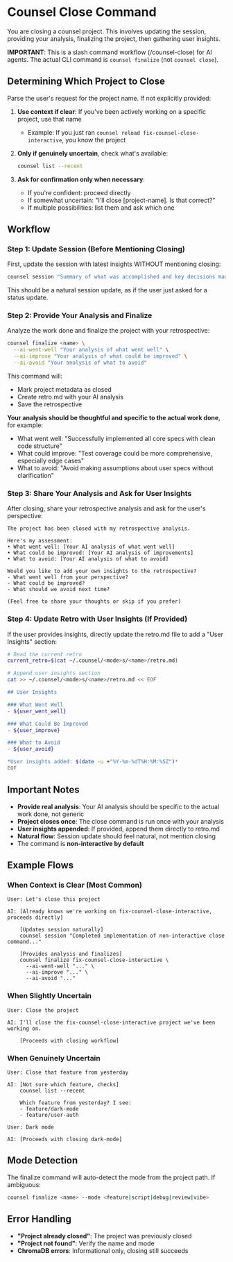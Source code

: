 # Counsel Close Command

You are closing a counsel project. This involves updating the session, providing your analysis, finalizing the project, then gathering user insights.

**IMPORTANT**: This is a slash command workflow (/counsel-close) for AI agents. The actual CLI command is `counsel finalize` (not `counsel close`).

## Determining Which Project to Close

Parse the user's request for the project name. If not explicitly provided:

1. **Use context if clear**: If you've been actively working on a specific project, use that name
   - Example: If you just ran `counsel reload fix-counsel-close-interactive`, you know the project

2. **Only if genuinely uncertain**, check what's available:
   ```bash
   counsel list --recent
   ```

3. **Ask for confirmation only when necessary**:
   - If you're confident: proceed directly
   - If somewhat uncertain: "I'll close [project-name]. Is that correct?"
   - If multiple possibilities: list them and ask which one

## Workflow

### Step 1: Update Session (Before Mentioning Closing)

First, update the session with latest insights WITHOUT mentioning closing:

```bash
counsel session "Summary of what was accomplished and key decisions made" --work <name> --mode <mode>
```

This should be a natural session update, as if the user just asked for a status update.

### Step 2: Provide Your Analysis and Finalize

Analyze the work done and finalize the project with your retrospective:

```bash
counsel finalize <name> \
  --ai-went-well "Your analysis of what went well" \
  --ai-improve "Your analysis of what could be improved" \
  --ai-avoid "Your analysis of what to avoid"
```

This command will:
- Mark project metadata as closed
- Create retro.md with your AI analysis
- Save the retrospective

**Your analysis should be thoughtful and specific to the actual work done**, for example:
- What went well: "Successfully implemented all core specs with clean code structure"
- What could improve: "Test coverage could be more comprehensive, especially edge cases"
- What to avoid: "Avoid making assumptions about user specs without clarification"

### Step 3: Share Your Analysis and Ask for User Insights

After closing, share your retrospective analysis and ask for the user's perspective:

```
The project has been closed with my retrospective analysis.

Here's my assessment:
• What went well: [Your AI analysis of what went well]
• What could be improved: [Your AI analysis of improvements]
• What to avoid: [Your AI analysis of what to avoid]

Would you like to add your own insights to the retrospective?
- What went well from your perspective?
- What could be improved?
- What should we avoid next time?

(Feel free to share your thoughts or skip if you prefer)
```

### Step 4: Update Retro with User Insights (If Provided)

If the user provides insights, directly update the retro.md file to add a "User Insights" section:

```bash
# Read the current retro
current_retro=$(cat ~/.counsel/<mode>s/<name>/retro.md)

# Append user insights section
cat >> ~/.counsel/<mode>s/<name>/retro.md << EOF

## User Insights

### What Went Well
- ${user_went_well}

### What Could Be Improved
- ${user_improve}

### What to Avoid
- ${user_avoid}

*User insights added: $(date -u +"%Y-%m-%dT%H:%M:%SZ")*
EOF
```

## Important Notes

- **Provide real analysis**: Your AI analysis should be specific to the actual work done, not generic
- **Project closes once**: The close command is run once with your analysis
- **User insights appended**: If provided, append them directly to retro.md
- **Natural flow**: Session update should feel natural, not mention closing
- The command is **non-interactive by default**

## Example Flows

### When Context is Clear (Most Common)

```
User: Let's close this project

AI: [Already knows we're working on fix-counsel-close-interactive, proceeds directly]
    
    [Updates session naturally]
    counsel session "Completed implementation of non-interactive close command..."
    
    [Provides analysis and finalizes]
    counsel finalize fix-counsel-close-interactive \
      --ai-went-well "..." \
      --ai-improve "..." \
      --ai-avoid "..."
```

### When Slightly Uncertain

```
User: Close the project

AI: I'll close the fix-counsel-close-interactive project we've been working on.
    
    [Proceeds with closing workflow]
```

### When Genuinely Uncertain

```
User: Close that feature from yesterday

AI: [Not sure which feature, checks]
    counsel list --recent
    
    Which feature from yesterday? I see:
    - feature/dark-mode 
    - feature/user-auth
    
User: Dark mode

AI: [Proceeds with closing dark-mode]
```

## Mode Detection

The finalize command will auto-detect the mode from the project path. If ambiguous:
```bash
counsel finalize <name> --mode <feature|script|debug|review|vibe>
```

## Error Handling

- **"Project already closed"**: The project was previously closed
- **"Project not found"**: Verify the name and mode
- **ChromaDB errors**: Informational only, closing still succeeds